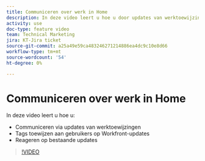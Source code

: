 ```yaml
---
title: Communiceren over werk in Home
description: In deze video leert u hoe u door updates van werktoewijzingen kunt communiceren, gebruikers tags kunt geven bij updates en kunt reageren op bestaande updates.
activity: use
doc-type: feature video
team: Technical Marketing
jira: KT-Jira ticket
source-git-commit: a25a49e59ca483246271214886ea4dc9c10e8d66
workflow-type: tm+mt
source-wordcount: '54'
ht-degree: 0%

---
```


# Communiceren over werk in Home

In deze video leert u hoe u:

* Communiceren via updates van werktoewijzingen
* Tags toewijzen aan gebruikers op Workfront-updates
* Reageren op bestaande updates

>[!VIDEO](https://video.tv.adobe.com/v/335102/?quality=12&learn=on)
